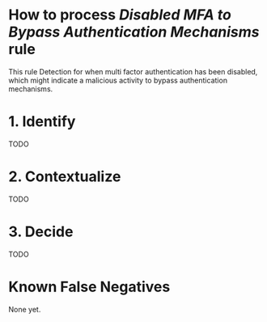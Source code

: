 # How to process *Disabled MFA to Bypass Authentication Mechanisms* rule
This rule Detection for when multi factor authentication has been disabled, which might indicate a malicious activity to bypass authentication mechanisms.

# 1. Identify
TODO

# 2. Contextualize
TODO

# 3. Decide
TODO

# Known False Negatives
None yet.
